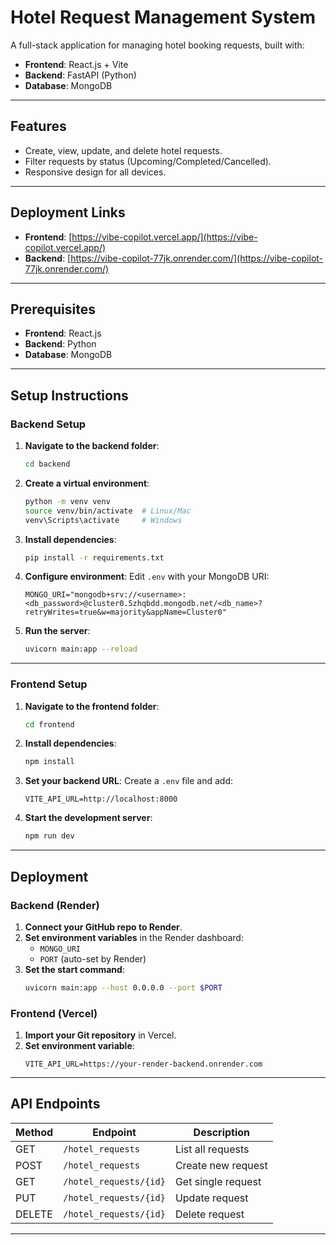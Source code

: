 # Hotel Request Management System

A full-stack application for managing hotel booking requests, built with:
- **Frontend**: React.js + Vite
- **Backend**: FastAPI (Python)
- **Database**: MongoDB

---

## Features
- Create, view, update, and delete hotel requests.
- Filter requests by status (Upcoming/Completed/Cancelled).
- Responsive design for all devices.

---

## Deployment Links
- **Frontend**: [https://vibe-copilot.vercel.app/](https://vibe-copilot.vercel.app/)
- **Backend**: [https://vibe-copilot-77jk.onrender.com/](https://vibe-copilot-77jk.onrender.com/)

---

## Prerequisites
- **Frontend**: React.js
- **Backend**: Python
- **Database**: MongoDB

---

## Setup Instructions

### Backend Setup
1. **Navigate to the backend folder**:
   ```bash
   cd backend
   ```

2. **Create a virtual environment**:
   ```bash
   python -m venv venv
   source venv/bin/activate  # Linux/Mac
   venv\Scripts\activate     # Windows
   ```

3. **Install dependencies**:
   ```bash
   pip install -r requirements.txt
   ```

4. **Configure environment**:
   Edit `.env` with your MongoDB URI:
   ```
   MONGO_URI="mongodb+srv://<username>:<db_password>@cluster0.5zhqbdd.mongodb.net/<db_name>?retryWrites=true&w=majority&appName=Cluster0"
   ```

5. **Run the server**:
   ```bash
   uvicorn main:app --reload
   ```

---

### Frontend Setup
1. **Navigate to the frontend folder**:
   ```bash
   cd frontend
   ```

2. **Install dependencies**:
   ```bash
   npm install
   ```

3. **Set your backend URL**:
   Create a `.env` file and add:
   ```
   VITE_API_URL=http://localhost:8000
   ```

4. **Start the development server**:
   ```bash
   npm run dev
   ```

---

## Deployment

### Backend (Render)
1. **Connect your GitHub repo to Render**.
2. **Set environment variables** in the Render dashboard:
   - `MONGO_URI`
   - `PORT` (auto-set by Render)
3. **Set the start command**:
   ```bash
   uvicorn main:app --host 0.0.0.0 --port $PORT
   ```

### Frontend (Vercel)
1. **Import your Git repository** in Vercel.
2. **Set environment variable**:
   ```
   VITE_API_URL=https://your-render-backend.onrender.com
   ```

---

## API Endpoints

| Method | Endpoint                  | Description            |
|--------|---------------------------|------------------------|
| GET    | `/hotel_requests`         | List all requests      |
| POST   | `/hotel_requests`         | Create new request     |
| GET    | `/hotel_requests/{id}`    | Get single request     |
| PUT    | `/hotel_requests/{id}`    | Update request         |
| DELETE | `/hotel_requests/{id}`    | Delete request         |

--- 